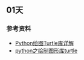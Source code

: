 ## 01天





### 参考资料
- [Python绘图Turtle库详解](https://www.cnblogs.com/chen0307/articles/9645138.html)
- [python之绘制图形库turtle](https://www.cnblogs.com/bravestarrhu/p/8287261.html)